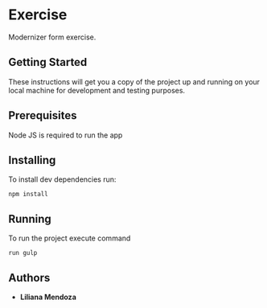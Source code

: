 # Exercise

Modernizer form exercise.

## Getting Started

These instructions will get you a copy of the project up and running on your local machine for development and testing purposes.

## Prerequisites

Node JS is required to run the app


## Installing

To install dev dependencies run:

```
npm install
```

## Running 

To run the project execute command

```
run gulp
```

## Authors

* **Liliana Mendoza** 